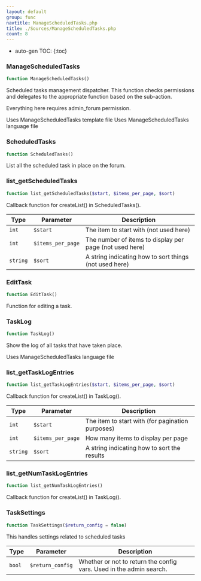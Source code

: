 ```yaml
---
layout: default
group: func
navtitle: ManageScheduledTasks.php
title: ./Sources/ManageScheduledTasks.php
count: 8
---
```

* auto-gen TOC:
{:toc}
### ManageScheduledTasks

```php
function ManageScheduledTasks()
```
Scheduled tasks management dispatcher. This function checks permissions and delegates
to the appropriate function based on the sub-action.

Everything here requires admin_forum permission.

Uses ManageScheduledTasks template file
Uses ManageScheduledTasks language file

### ScheduledTasks

```php
function ScheduledTasks()
```
List all the scheduled task in place on the forum.



### list_getScheduledTasks

```php
function list_getScheduledTasks($start, $items_per_page, $sort)
```
Callback function for createList() in ScheduledTasks().



Type|Parameter|Description
---|---|---
`int`|`$start`|The item to start with (not used here)
`int`|`$items_per_page`|The number of items to display per page (not used here)
`string`|`$sort`|A string indicating how to sort things (not used here)

### EditTask

```php
function EditTask()
```
Function for editing a task.



### TaskLog

```php
function TaskLog()
```
Show the log of all tasks that have taken place.

Uses ManageScheduledTasks language file

### list_getTaskLogEntries

```php
function list_getTaskLogEntries($start, $items_per_page, $sort)
```
Callback function for createList() in TaskLog().



Type|Parameter|Description
---|---|---
`int`|`$start`|The item to start with (for pagination purposes)
`int`|`$items_per_page`|How many items to display per page
`string`|`$sort`|A string indicating how to sort the results

### list_getNumTaskLogEntries

```php
function list_getNumTaskLogEntries()
```
Callback function for createList() in TaskLog().



### TaskSettings

```php
function TaskSettings($return_config = false)
```
This handles settings related to scheduled tasks



Type|Parameter|Description
---|---|---
`bool`|`$return_config`|Whether or not to return the config vars. Used in the admin search.

